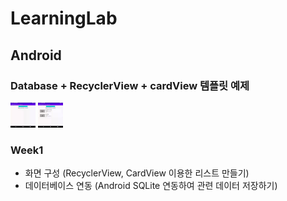 # LearningLab

## Android

### Database + RecyclerView + cardView 템플릿 예제

<img src="/device-2020-07-01-225911.gif" alt="device-2020-07-01-225911" width="40" height="40" />
<img src="/2.gif" alt="device-2020-07-01-225911" width="40" height="40"" />

### Week1

- 화면 구성 (RecyclerView, CardView 이용한 리스트 만들기)
- 데이터베이스 연동 (Android SQLite 연동하여 관련 데이터 저장하기)

